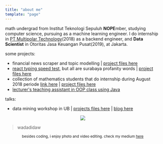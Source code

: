 ```yaml
---
title: "about me"
template: "page"
---
```

math undergrad from Institut Teknologi Sepuluh **NOPE**mber, studying computer science, pursuing as a machine learning engineer. I do internship in [PT Multipolar Technology](http://www.multipolar.com/)(2018) as a backend engineer, and **Data Scientist** in Otoritas Jasa Keuangan Pusat(2019), at Jakarta.     

some projects: 
<!-- - [debat capres with NLP](https://github.com/svmihar/debat-capres), *still in private cause not finished*
- [campus student number scraper-login-saved](https://github.com/svmihar/integra-login) *blog post coming up* -->
- financial news scraper and topic modelling | [project files here](https://github.com/svmihar/news-similarity)
- [react typing speed test](https://svmihar.github.io/typing-misuh-game/), but all are surabaya profanity words | [project files here](https://github.com/svmihar/typing-misuh-game)
- collection of mathematics students that do internship during August 2018 periode [link here](https://webkp.netlify.com) | [project files here](https://github.com/svmihar/web-kp)
- [lecturer's teaching assistant in OOP class using Java](https://github.com/svmihar/asistensi) 

talks: 
- data mining workshop in UB | [projects files here](https://github.com/svmihar/seminar-ub) | [blog here](https://blogsvmihar.ga/posts/data-mining-UB/)
<center><img src='https://webkp.cdn.prismic.io/webkp/cbb4580fed2085dbd80531ce50abe6813437047d_img_5516.jpg'></center>


> wadadidaw


<small><center>besides coding, i enjoy photo and video editing. check my medium [here](https://medium.com/@svmihar)</small></center>